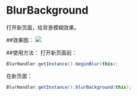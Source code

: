 # BlurBackground

打开新页面，给背景模糊效果。

##效果图：
 ![](https://github.com/yanxinit/BlurBackground/blob/master/Demo.gif)

##使用方法：
打开新页面前：
```java
BlurHandler.getInstance().beginBlur(this);
```
在新页面：
```java
BlurHandler.getInstance().blurBackground(this);
```
